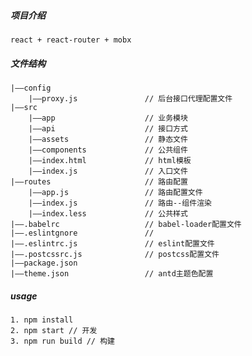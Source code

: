 ##### 项目介绍
    react + react-router + mobx

##### 文件结构  
    |——config
        |——proxy.js               // 后台接口代理配置文件
    |——src                     
        |——app                    // 业务模块
        |——api                    // 接口方式
        |——assets                 // 静态文件
        |——components             // 公共组件
        |——index.html             // html模板
        |——index.js               // 入口文件
    |——routes                     // 路由配置
        |——app.js                 // 路由配置文件
        |——index.js               // 路由--组件渲染
        |——index.less             // 公共样式
    |——.babelrc                   // babel-loader配置文件
    |——.eslintgnore               // 
    |——.eslintrc.js               // eslint配置文件
    |——.postcssrc.js              // postcss配置文件
    |——package.json   
    |——theme.json                 // antd主题色配置
##### usage
    1. npm install
    2. npm start // 开发
    3. npm run build // 构建
